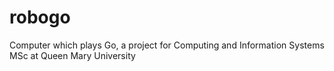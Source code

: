 # robogo
Computer which plays Go, a project for Computing and Information Systems MSc at Queen Mary University
